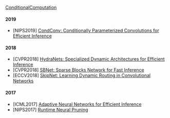 [ConditionalComputation](https://github.com/laiyurui/ConditionalComputation)

#### 2019
- [NIPS2019] [CondConv: Conditionally Parameterized Convolutions for Efficient Inference](https://papers.nips.cc/paper/2019/hash/f2201f5191c4e92cc5af043eebfd0946-Abstract.html)

#### 2018
- [CVPR2018] [HydraNets: Specialized Dynamic Architectures for Efficient Inference](https://openaccess.thecvf.com/content_cvpr_2018/papers/Mullapudi_HydraNets_Specialized_Dynamic_CVPR_2018_paper.pdf)
- [CVPR2018] [SBNet: Sparse Blocks Network for Fast Inference](https://arxiv.org/abs/1801.02108)
- [ECCV2018] [SkipNet: Learning Dynamic Routing in Convolutional Networks](https://arxiv.org/abs/1711.09485)

#### 2017
- [ICML2017] [Adaptive Neural Networks for Efficient Inference](http://proceedings.mlr.press/v70/bolukbasi17a.html)
- [NIPS2017] [Runtime Neural Pruning](https://papers.nips.cc/paper/2017/hash/a51fb975227d6640e4fe47854476d133-Abstract.html)
